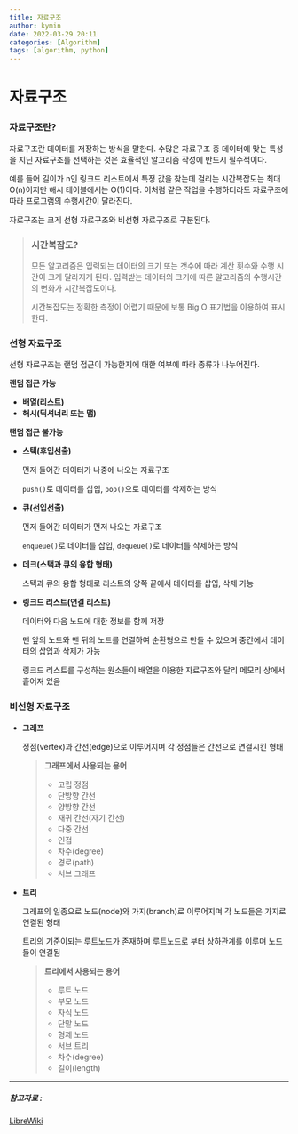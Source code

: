 ```yaml
---
title: 자료구조
author: kymin
date: 2022-03-29 20:11
categories: [Algorithm]
tags: [algorithm, python]
---
```

# 자료구조

### 자료구조란?

자료구조란 데이터를 저장하는 방식을 말한다. 수많은 자료구조 중 데이터에 맞는 특성을 지닌 자료구조를 선택하는 것은 효율적인 알고리즘 작성에 반드시 필수적이다.

예를 들어 길이가 n인 링크드 리스트에서 특정 값을 찾는데 걸리는 시간복잡도는 최대 O(n)이지만 해시 테이블에서는 O(1)이다. 이처럼 같은 작업을 수행하더라도 자료구조에 따라 프로그램의 수행시간이 달라진다.

자료구조는 크게 선형 자료구조와 비선형 자료구조로 구분된다.

> ### 시간복잡도?
>
> 모든 알고리즘은 입력되는 데이터의 크기 또는 갯수에 따라 계산 횟수와 수행 시간이 크게 달라지게 된다. 입력받는 데이터의 크기에 따른 알고리즘의 수행시간의 변화가 시간복잡도이다.
>
> 시간복잡도는 정확한 측정이 어렵기 때문에 보통 Big O 표기법을 이용하여 표시한다.

### 선형 자료구조

선형 자료구조는 랜덤 접근이 가능한지에 대한 여부에 따라 종류가 나누어진다.

**랜덤 접근 가능**

- **배열(리스트)**
- **해시(딕셔너리 또는 맵)**

**랜덤 접근 불가능**

- **스택(후입선출)**

  먼저 들어간 데이터가 나중에 나오는 자료구조

  `push()`로 데이터를 삽입, `pop()`으로 데이터를 삭제하는 방식

- **큐(선입선출)**

  먼저 들어간 데이터가 먼저 나오는 자료구조

  `enqueue()`로 데이터를 삽입, `dequeue()`로 데이터를 삭제하는 방식

- **데크(스택과 큐의 융합 형태)**

  스택과 큐의 융합 형태로 리스트의 양쪽 끝에서 데이터를 삽입, 삭제 가능

- **링크드 리스트(연결 리스트)**

  데이터와 다음 노드에 대한 정보를 함께 저장

  맨 앞의 노드와 맨 뒤의 노드를 연결하여 순환형으로 만들 수 있으며 중간에서 데이터의 삽입과 삭제가 가능

  링크드 리스트를 구성하는 원소들이 배열을 이용한 자료구조와 달리 메모리 상에서 흩어져 있음

### 비선형 자료구조

- **그래프**

  정점(vertex)과 간선(edge)으로 이루어지며 각 정점들은 간선으로 연결시킨 형태

  >**그래프에서 사용되는 용어**
  >
  >- 고립 정점
  >- 단방향 간선
  >- 양방향 간선
  >- 재귀 간선(자기 간선)
  >- 다중 간선
  >- 인접
  >- 차수(degree)
  >- 경로(path)
  >- 서브 그래프
  >
  >

- **트리**

  그래프의 일종으로 노드(node)와 가지(branch)로 이루어지며 각 노드들은 가지로 연결된 형태

  트리의 기준이되는 루트노드가 존재하며 루트노드로 부터 상하관계를 이루며 노드들이 연결됨

  >**트리에서 사용되는 용어**
  >
  >- 루트 노드
  >- 부모 노드
  >- 자식 노드
  >- 단말 노드
  >- 형제 노드
  >- 서브 트리
  >- 차수(degree)
  >- 길이(length)
  >
  >

-----------------------

##### 참고자료 : 

[LibreWiki](https://librewiki.net/wiki/%EC%8B%9C%EB%A6%AC%EC%A6%88:%EC%88%98%ED%95%99%EC%9D%B8%EB%93%AF_%EA%B3%BC%ED%95%99%EC%95%84%EB%8B%8C_%EA%B3%B5%ED%95%99%EA%B0%99%EC%9D%80_%EC%BB%B4%ED%93%A8%ED%84%B0%EA%B3%BC%ED%95%99/%EC%95%8C%EA%B3%A0%EB%A6%AC%EC%A6%98_%EA%B8%B0%EC%B4%88)





